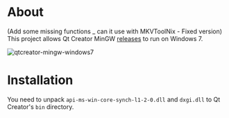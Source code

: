 # About
(Add some missing functions _ can it use with MKVToolNix - Fixed version)
This project allows Qt Creator MinGW [releases](https://github.com/qt-creator/qt-creator/releases)
to run on Windows 7.

![qtcreator-mingw-windows7](https://user-images.githubusercontent.com/1257414/167465108-5d568605-8474-4633-b0fb-c5722ec8925e.png)

# Installation

You need to unpack `api-ms-win-core-synch-l1-2-0.dll` and `dxgi.dll` to Qt Creator's `bin` directory.
